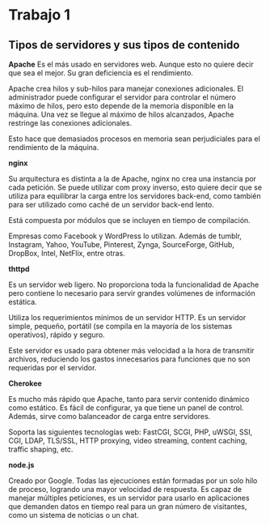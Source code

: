 # Trabajo 1
## Tipos de servidores y sus tipos de contenido 

**Apache**
Es el más usado en servidores web. Aunque esto no quiere decir que sea el mejor. Su gran deficiencia es el rendimiento.

Apache crea hilos y sub-hilos para manejar conexiones adicionales. El administrador puede configurar el servidor para controlar el número máximo de hilos, pero esto depende de la memoria disponible en la máquina. Una vez se llegue al máximo de hilos alcanzados, Apache restringe las conexiones adicionales. 

Esto hace que demasiados procesos en memoria sean perjudiciales para el rendimiento de la máquina. 

**nginx**

Su arquitectura es distinta a la de Apache, nginx no crea una instancia por cada petición. Se puede utilizar com proxy inverso, esto quiere decir que se utiliza para equilibrar la carga entre los servidores back-end, como también para ser utilizado como caché de un servidor back-end lento. 

Está compuesta por módulos que se incluyen en tiempo de compilación. 

Empresas como Facebook y WordPress lo utilizan. Además de tumblr, Instagram, Yahoo, YouTube, Pinterest, Zynga, SourceForge, GitHub, DropBox, Intel, NetFlix, entre otras.

**thttpd**

Es un servidor web ligero. No proporciona toda la funcionalidad de Apache pero contiene lo necesario para servir grandes volúmenes de información estática.

Utiliza los requerimientos mínimos de un servidor HTTP. Es un servidor simple, pequeño, portátil (se compila en la mayoría de los sistemas operativos), rápido y seguro.

Este servidor es usado para obtener más velocidad a la hora de transmitir archivos, reduciendo los gastos innecesarios para funciones que no son requeridas por el servidor. 

**Cherokee**

Es mucho más rápido que Apache, tanto para servir contenido dinámico como estático. Es fácil de configurar, ya que tiene un panel de control. Además, sirve como balanceador de carga entre servidores.

Soporta las siguientes tecnologías web: FastCGI, SCGI, PHP, uWSGI, SSI, CGI, LDAP, TLS/SSL, HTTP proxying, video streaming, content caching, traffic shaping, etc.

**node.js**

Creado por Google. Todas las ejecuciones están formadas por un solo hilo de proceso, logrando una mayor velocidad de respuesta. Es capaz de manejar múltiples peticiones, es un servidor para usarlo en aplicaciones que demanden datos en tiempo real para un gran número de visitantes, como un sistema de noticias o un chat. 
